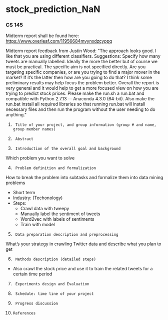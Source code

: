 # stock_prediction_NaN
### CS 145

Midterm report shall be found here: https://www.overleaf.com/11956684mvynxdzcyppq


Midterm report feedback from Justin Wood: "The approach looks good. I like that you are using different classifiers. Suggestions: Specify how many tweets are manually labelled. Ideally the more the better but of course we must be practical. The specific aim is not specified directly. Are you targeting specific companies, or are you trying to find a major mover in the market? If it’s the latter then how are you going to do that? I think some preliminary results may help focus the problem better. Overall the report is very general and it would help to get a more focused view on how you are trying to predict stock prices. Please make the run.sh a run.bat and compatible with Python 2.7.13 -- Anaconda 4.3.0 (64-bit). Also make the run.bat install all required libraries so that running run.bat will install necessary files and then run the program without the user needing to do anything."


1.  	Title of your project, and group information (group # and name, group member names)

2.  	Abstract

3.  	Introduction of the overall goal and background

Which problem you want to solve

4.  	Problem definition and formalization

How to break the problem into subtasks and formalize them into data mining problems
- Short term
- Industry: (Techonology)
- Steps:
  * Crawl data with tweepy
  * Manually label the sentiment of tweets
  * Word2vec with labels of sentiments
  * Train with model

5.  	Data preparation description and preprocessing

What’s your strategy in crawling Twitter data and describe what you plan to get 

6.  	Methods description (detailed steps)
- Also crawl the stock price and use it to train the related tweets for a certain time period

7.  	Experiments design and Evaluation

8.  	Schedule: time line of your project 

9.  	Progress discussion

10.  	References
